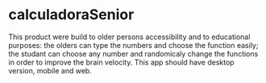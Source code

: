 # calculadoraSenior
This product were build to older persons accessibility and to educational purposes: the olders can type the numbers and choose the function easily; the studant can choose any number and randomicaly change the functions in order to improve the brain velocity.  This app should have desktop version, mobile and web.
